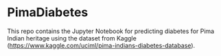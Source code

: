 # PimaDiabetes
This repo contains the Jupyter Notebook for predicting diabetes for Pima Indian heritage using the dataset from Kaggle (https://www.kaggle.com/uciml/pima-indians-diabetes-database).
